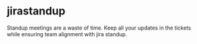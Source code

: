# jirastandup
Standup meetings are a waste of time. Keep all your updates in the tickets while ensuring team alignment with jira standup.
